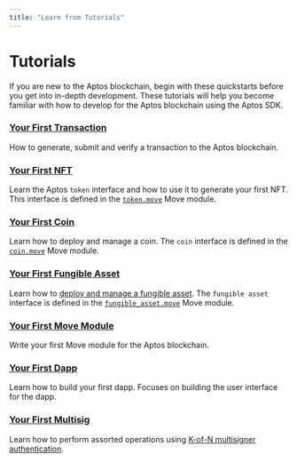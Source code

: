 ```yaml
---
title: "Learn from Tutorials"
---
```


# Tutorials

If you are new to the Aptos blockchain, begin with these quickstarts before you get into in-depth development. These tutorials will help you become familiar with how to develop for the Aptos blockchain using the Aptos SDK.

### [Your First Transaction](first-transaction.md)

How to generate, submit and verify a transaction to the Aptos blockchain.

### [Your First NFT](your-first-nft.md)

Learn the Aptos `token` interface and how to use it to generate your first NFT. This interface is defined in the [`token.move`](https://github.com/aptos-labs/aptos-core/blob/main/aptos-move/framework/aptos-token/sources/token.move) Move module.

### [Your First Coin](first-coin.md)

Learn how to deploy and manage a coin. The `coin` interface is defined in the [`coin.move`](https://github.com/aptos-labs/aptos-core/blob/main/aptos-move/framework/aptos-framework/sources/coin.move) Move module.

### [Your First Fungible Asset](first-fungible-asset.md)

Learn how to [deploy and manage a fungible asset](first-fungible-asset.md). The `fungible asset` interface is defined in the [`fungible_asset.move`](https://github.com/aptos-labs/aptos-core/blob/main/aptos-move/framework/aptos-framework/sources/fungible_asset.move) Move module.

### [Your First Move Module](first-move-module.md)

Write your first Move module for the Aptos blockchain.

### [Your First Dapp](first-dapp.md)

Learn how to build your first dapp. Focuses on building the user interface for the dapp.

### [Your First Multisig](first-multisig.md)

Learn how to perform assorted operations using [K-of-N multisigner authentication](../concepts/accounts.md#multi-signer-authentication).
